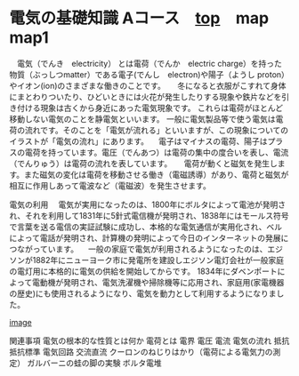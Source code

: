 # 電気の基礎知識 Aコース　[top](./index.md)　map　map1

　電気（でんき　electricity） とは電荷（でんか　electric charge）を持った物質（ぶっしつmatter）である電子(でんし　electron)や陽子（ようし proton）やイオン(ion)のさまざまな働きのことです。
　 冬になると衣服がこすれて身体にまとわりついたり、ひどいときには火花が発生したりする現象や鉄片などを引き付ける現象は古くから身近にあった電気現象です。 これらは電荷がほとんど移動しない電気のことを静電気といいます。
一般に電気製品等で使う電気は電荷の流れです。そのことを「電気が流れる」といいますが、この現象についてのイラストが「電気の流れ」にあります。
　電子はマイナスの電荷、陽子はプラスの電荷を持っています。電圧（でんあつ）は電荷の集中の度合いを表し、電流（でんりゅう）は電荷の流れを表しています。
　 電荷が動くと磁気を発生します。また磁気の変化は電荷を移動させる働き（電磁誘導）があり、電荷と磁気が相互に作用しあって電波など（電磁波）を発生させます。

電気の利用
　電気が実用になったのは、1800年にボルタによって電池が発明され、それを利用して1831年に5針式電信機が発明され、1838年にはモールス符号で言葉を送る電信の実証試験に成功し、本格的な電気通信が実用化され、ベルによって電話が発明され、計算機の発明によって今日のインターネットの発展につながっています。
　一般の家庭で電気が利用されるようになったのは、エジソンが1882年にニューヨーク市に発電所を建設しエジソン電灯会社が一般家庭の電灯用に本格的に電気の供給を開始してからです。 1834年にダベンポートによって電動機が発明され、電気洗濯機や掃除機等に応用され、家庭用(家電機器の歴史)にも使用されるようになり、電気を動力として利用するようになりました。

[image](./img/elct.gif)

関連事項
電気の根本的な性質とは何か
電荷とは
電界
電圧
電流
電気の流れ
抵抗
抵抗標準
電気回路
交流直流
クーロンのねじりはかり（電荷による電気力の測定）
ガルバーニの蛙の脚の実験
ボルタ電堆